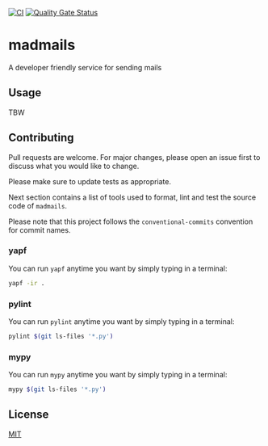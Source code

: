 [![CI](https://github.com/MadJlzz/madmails/actions/workflows/ci.yaml/badge.svg)](https://github.com/MadJlzz/madmails/actions/workflows/ci.yaml)
[![Quality Gate Status](https://sonarcloud.io/api/project_badges/measure?project=MadJlzz_madmails&metric=alert_status)](https://sonarcloud.io/dashboard?id=MadJlzz_madmails)

# madmails

A developer friendly service for sending mails

## Usage

TBW

## Contributing

Pull requests are welcome. For major changes, please open an issue first to discuss what you would like to change.

Please make sure to update tests as appropriate.

Next section contains a list of tools used to format, lint and test the source code of `madmails`.

Please note that this project follows the `conventional-commits` convention for commit names.

### yapf

You can run `yapf` anytime you want by simply typing in a terminal:

```bash
yapf -ir .
```

### pylint

You can run `pylint` anytime you want by simply typing in a terminal:

```bash
pylint $(git ls-files '*.py')
```

### mypy

You can run `mypy` anytime you want by simply typing in a terminal:

```bash
mypy $(git ls-files '*.py')
```


## License

[MIT](https://choosealicense.com/licenses/mit/)
